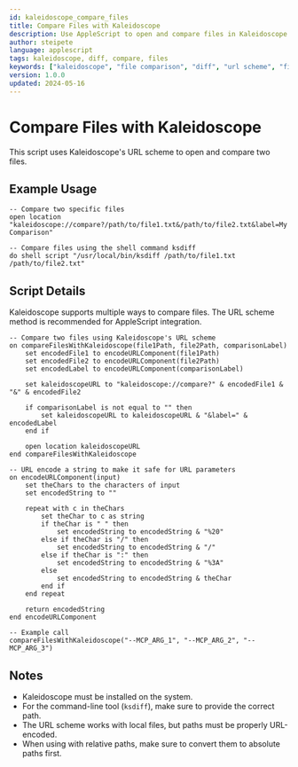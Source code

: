 ```yaml
---
id: kaleidoscope_compare_files
title: Compare Files with Kaleidoscope
description: Use AppleScript to open and compare files in Kaleidoscope
author: steipete
language: applescript
tags: kaleidoscope, diff, compare, files
keywords: ["kaleidoscope", "file comparison", "diff", "url scheme", "file diff"]
version: 1.0.0
updated: 2024-05-16
---
```


# Compare Files with Kaleidoscope

This script uses Kaleidoscope's URL scheme to open and compare two files.

## Example Usage

```applescript
-- Compare two specific files
open location "kaleidoscope://compare?/path/to/file1.txt&/path/to/file2.txt&label=My Comparison"

-- Compare files using the shell command ksdiff
do shell script "/usr/local/bin/ksdiff /path/to/file1.txt /path/to/file2.txt"
```

## Script Details

Kaleidoscope supports multiple ways to compare files. The URL scheme method is recommended for AppleScript integration.

```applescript
-- Compare two files using Kaleidoscope's URL scheme
on compareFilesWithKaleidoscope(file1Path, file2Path, comparisonLabel)
    set encodedFile1 to encodeURLComponent(file1Path)
    set encodedFile2 to encodeURLComponent(file2Path)
    set encodedLabel to encodeURLComponent(comparisonLabel)
    
    set kaleidoscopeURL to "kaleidoscope://compare?" & encodedFile1 & "&" & encodedFile2
    
    if comparisonLabel is not equal to "" then
        set kaleidoscopeURL to kaleidoscopeURL & "&label=" & encodedLabel
    end if
    
    open location kaleidoscopeURL
end compareFilesWithKaleidoscope

-- URL encode a string to make it safe for URL parameters
on encodeURLComponent(input)
    set theChars to the characters of input
    set encodedString to ""
    
    repeat with c in theChars
        set theChar to c as string
        if theChar is " " then
            set encodedString to encodedString & "%20"
        else if theChar is "/" then
            set encodedString to encodedString & "/"
        else if theChar is ":" then
            set encodedString to encodedString & "%3A"
        else
            set encodedString to encodedString & theChar
        end if
    end repeat
    
    return encodedString
end encodeURLComponent

-- Example call
compareFilesWithKaleidoscope("--MCP_ARG_1", "--MCP_ARG_2", "--MCP_ARG_3")
```

## Notes

- Kaleidoscope must be installed on the system.
- For the command-line tool (`ksdiff`), make sure to provide the correct path.
- The URL scheme works with local files, but paths must be properly URL-encoded.
- When using with relative paths, make sure to convert them to absolute paths first.